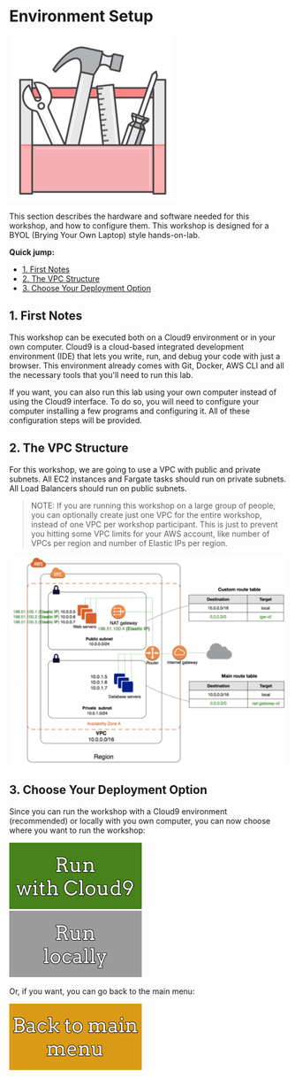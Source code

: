 # Environment Setup

![environment setup](/01-EnvironmentSetup/images/environment_setup.png)

This section describes the hardware and software needed for this workshop, and how to configure them. This workshop is designed for a BYOL (Brying Your Own Laptop) style hands-on-lab.


**Quick jump:**

* [1. First Notes](/01-EnvironmentSetup#1-first-notes)
* [2. The VPC Structure](/01-EnvironmentSetup#2-the-vpc-structure)
* [3. Choose Your Deployment Option]()

## 1. First Notes

This workshop can be executed both on a Cloud9 environment or in your own computer. Cloud9 is a cloud-based integrated development environment (IDE) that lets you write, run, and debug your code with just a browser. This environment already comes with Git, Docker, AWS CLI and all the necessary tools that you'll need to run this lab.

If you want, you can also run this lab using your own computer instead of using the Cloud9 interface. To do so, you will need to configure your computer installing a few programs and configuring it. All of these configuration steps will be provided.


## 2. The VPC Structure

For this workshop, we are going to use a VPC with public and private subnets. All EC2 instances and Fargate tasks should run on private subnets. All Load Balancers should run on public subnets.

> NOTE: If you are running this workshop on a large group of people, you can optionally create just one VPC for the entire workshop, instead of one VPC per workshop participant. This is just to prevent you hitting some VPC limits for your AWS account, like number of VPCs per region and number of Elastic IPs per region.

![VPC structure](/01-EnvironmentSetup/images/containers-on-aws-workshop-vpc.png)

## 3. Choose Your Deployment Option

Since you can run the workshop with a Cloud9 environment (recommended) or locally with you own computer, you can now choose where you want to run the workshop:


[![run with cloud9](/images/run_with_cloud9.png)][run-with-cloud9]  &nbsp;&nbsp;&nbsp;&nbsp;&nbsp;&nbsp;&nbsp;   [![run locally](/images/run_locally.png)][run-locally]


Or, if you want, you can go back to the main menu:

[![back to menu](/images/back_to_menu.png)][back-to-menu]





[back-to-menu]: https://github.com/bemer/containers-on-aws-workshop
[run-with-cloud9]: /01-EnvironmentSetup/RunningWithCloud9
[run-locally]: /01-EnvironmentSetup/RunningLocally
